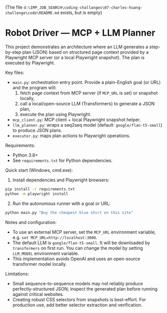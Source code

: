 (The file `d:\IMP_JOB_SEARCH\coding-challanges\07-charles-huang-challenge\code\README.md` exists, but is empty)
# Robot Driver — MCP + LLM Planner

This project demonstrates an architecture where an LLM generates a step-by-step
plan (JSON) based on structured page context provided by a Playwright MCP
server (or a local Playwright snapshot). The plan is executed by Playwright.

Key files:
- `main.py`: orchestration entry point. Provide a plain-English goal (or URL) and the program will:
	1. fetch page context from MCP server (if `MCP_URL` is set) or snapshot locally,
	2. call a local/open-source LLM (Transformers) to generate a JSON plan,
	3. execute the plan using Playwright.
- `mcp_client.py`: MCP client + local Playwright snapshot helper.
- `llm_planner.py`: wraps a seq2seq model (default: `google/flan-t5-small`) to produce JSON plans.
- `executor.py`: maps plan actions to Playwright operations.

Requirements:
- Python 3.8+
- See `requirements.txt` for Python dependencies.

Quick start (Windows, cmd.exe):

1) Install dependencies and Playwright browsers:

```cmd
pip install -r requirements.txt
python -m playwright install
```

2) Run the autonomous runner with a goal or URL:

```cmd
python main.py "Buy the cheapest blue shirt on this site"
```

Notes and configuration:
- To use an external MCP server, set the `MCP_URL` environment variable, e.g.
	`set MCP_URL=http://localhost:3000`.
- The default LLM is `google/flan-t5-small`. It will be downloaded by `transformers` on first run. You can change the model by setting `LLM_MODEL` environment variable.
- This implementation avoids OpenAI and uses an open-source transformer model locally.

Limitations:
- Small sequence-to-sequence models may not reliably produce perfectly-structured JSON; inspect the generated plan before running against critical websites.
- Creating robust CSS selectors from snapshots is best-effort. For production use, add better selector extraction and verification.
